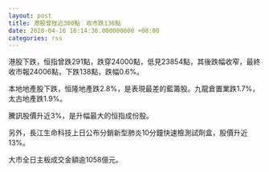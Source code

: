 ```yaml
---
layout: post
title: 港股曾挫近300點　收市跌138點
date: 2020-04-16 16:14:36.000000000 +08:00
categories: rss
---
```


港股下跌，恒指曾跌291點，跌穿24000點，低見23854點，其後跌幅收窄，最終收市報24006點，下跌138點，跌幅0.6%。

本地地產股下跌，恒隆地產跌2.8%，是表現最差的藍籌股。九龍倉置業跌1.7%，太古地產跌1.9%。

騰訊股價升近3%，是升幅最大的恒指成份股。

另外，長江生命科技上日公布分銷新型肺炎10分鐘快速檢測試劑盒，股價升近13%。 

大市全日主板成交金額逾1058億元。
